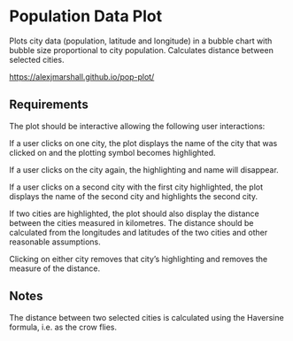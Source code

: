 # Population Data Plot
Plots city data (population, latitude and longitude) in a bubble chart with bubble size proportional to city population. Calculates distance between selected cities.

https://alexjmarshall.github.io/pop-plot/
## Requirements
The plot should be interactive allowing the following user interactions:

If a user clicks on one city, the plot displays the name of the city that was clicked on and the plotting symbol becomes highlighted.

If a user clicks on the city again, the highlighting and name will disappear.

If a user clicks on a second city with the first city highlighted, the plot displays the name of the second city and highlights the second city.  

If two cities are highlighted, the plot should also display the distance between the cities measured in kilometres. The distance should be calculated from the longitudes and latitudes of the two cities and other reasonable assumptions.

Clicking on either city removes that city’s highlighting and removes the measure of the distance.
## Notes
The distance between two selected cities is calculated using the Haversine formula, i.e. as the crow flies.
